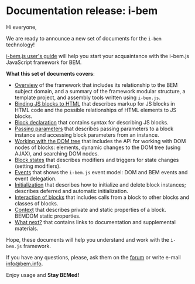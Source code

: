 # Documentation release: i-bem

Hi everyone,

We are ready to announce a new set of documents for the `i-bem` technology!

[i-bem.js user's guide](https://en.bem.info/technology/i-bem/v2/i-bem-js/) will help you start your acquaintance with the i-bem.js JavaScript framework for BEM.

**What this set of documents covers**:

-   [Overview](https://github.com/bem/bem-core/blob/v2/common.docs/i-bem-js/i-bem-js-common.en.md) of the framework that includes its relationship to the BEM subject domain, and a summary of the framework modular structure, a template project, and assembly tools written using `i-bem.js`.
-   [Binding JS blocks to HTML](https://github.com/bem/bem-core/blob/v2/common.docs/i-bem-js/i-bem-js-html-binding.en.md) that describes markup for JS blocks in HTML code and the possible relationships of HTML elements to JS blocks.
-   [Block declaration](https://github.com/bem/bem-core/blob/v2/common.docs/i-bem-js/i-bem-js-decl.en.md) that contains syntax for describing JS blocks.
-   [Passing parameters](https://github.com/bem/bem-core/blob/v2/common.docs/i-bem-js/i-bem-js-params.en.md) that describes passing parameters to a block instance and accessing block parameters from an instance.
-   [Working with the DOM tree](https://github.com/bem/bem-core/blob/v2/common.docs/i-bem-js/i-bem-js-dom.en.md) that includes the API for working with DOM nodes of blocks: elements, dynamic changes to the DOM tree (using AJAX), and searching DOM nodes.
-   [Block states](https://github.com/bem/bem-core/blob/v2/common.docs/i-bem-js/i-bem-js-states.en.md) that describes modifiers and triggers for state changes (setting modifiers).
-   [Events](https://github.com/bem/bem-core/blob/v2/common.docs/i-bem-js/i-bem-js-events.en.md) that shows the `i-bem.js` event model: DOM and BEM events and event delegation.
-   [Initialization](https://github.com/bem/bem-core/blob/v2/common.docs/i-bem-js/i-bem-js-init.en.md) that describes how to initialize and delete block instances; describes deferred and automatic initialization.
-   [Interaction of blocks](https://github.com/bem/bem-core/blob/v2/common.docs/i-bem-js/i-bem-js-interact.en.md) that includes calls from a block to other blocks and classes of blocks.
-   [Context](https://github.com/bem/bem-core/blob/v2/common.docs/i-bem-js/i-bem-js-context.en.md) that describes private and static properties of a block. BEMDOM static properties.
-   [What next?](https://github.com/bem/bem-core/blob/v2/common.docs/i-bem-js/i-bem-js-extras.en.md) that contains links to documentation and supplemental materials.

Hope, these documents will help you understand and work with the `i-bem.js` framework.

If you have any questions, please, ask them on the [forum](https://en.bem.info/forum/) or write e-mail [info@bem.info](mailto:info@bem.info).

Enjoy usage and **Stay BEMed!**
